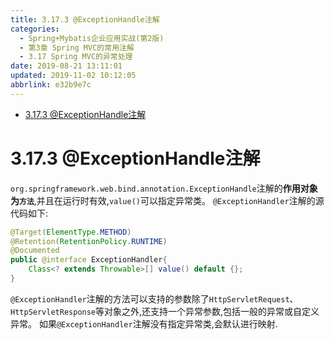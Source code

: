 ```yaml
---
title: 3.17.3 @ExceptionHandle注解
categories: 
  - Spring+Mybatis企业应用实战(第2版)
  - 第3章 Spring MVC的常用注解
  - 3.17 Spring MVC的异常处理
date: 2019-08-21 13:11:01
updated: 2019-11-02 10:12:05
abbrlink: e32b9e7c
---
```

<div id='my_toc'>

- [3.17.3 @ExceptionHandle注解](/JavaReadingNotes/e32b9e7c/#3-17-3-ExceptionHandle注解)

</div>
<!--more-->
<script>if (navigator.platform.toLowerCase() == 'win32'){document.getElementById('my_toc').style.display = 'none';}</script>

<!--end-->
<!--SSTStart-->
# 3.17.3 @ExceptionHandle注解 #
`org.springframework.web.bind.annotation.ExceptionHandle`注解的**作用对象为`方法`**,并且在运行时有效,`value()`可以指定异常类。
`@ExceptionHandler`注解的源代码如下:
```java
@Target(ElementType.METHOD)
@Retention(RetentionPolicy.RUNTIME)
@Documented
public @interface ExceptionHandler{
    Class<? extends Throwable>[] value() default {};
}
```
`@ExceptionHandler`注解的方法可以支持的参数除了`HttpServletRequest`、`HttpServletResponse`等对象之外,还支持一个异常参数,包括一般的异常或自定义异常。
如果`@ExceptionHandler`注解没有指定异常类,会默认进行映射.

<!--SSTStop-->
